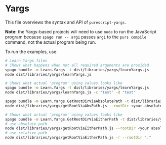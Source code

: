 # Yargs

This file overviews the syntax and API of `purescript-yargs`.

**Note:** the Yargs-based projects will need to use `node` to run the JavaScript program because `spago run -- arg1` passes `arg1` to the `purs compile` command, not the actual program being run.

To run the examples, use
```bash
# Learn Yargs files
# Shows what happens when not all required arguments are provided
spago bundle -m Learn.Yargs -t dist/libraries/yargs/learnYargs.js
node dist/libraries/yargs/learnYargs.js

# Shows what actual 'program' using values looks like
spago bundle -m Learn.Yargs -t dist/libraries/yargs/learnYargs.js
node dist/libraries/yargs/learnYargs.js -c "test" -d "test"

spago bundle -m Learn.Yargs.GetRootDirViaAbsolutePath -t dist/libraries/yargs/getRootViaAbsPath.js
node dist/libraries/yargs/getRootViaAbsPath.js --rootDir <your absolute root dir argument here>

# Shows what actual 'program' using values looks like
spago bundle -m Learn.Yargs.GetRootDirViaEitherPath -t dist/libraries/yargs/getRootViaEitherPath.js --rootDir <your absolute root dir argument here>
# use absolute path
node dist/libraries/yargs/getRootViaEitherPath.js --rootDir <your absolute dir argument here>
# use relative path
node dist/libraries/yargs/getRootViaEitherPath.js -r --rootDir "."
```
